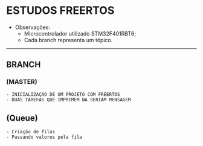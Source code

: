 # ESTUDOS FREERTOS 
- Observações:
    - Microcontrolador utilizado  STM32F401RBT6;
    - Cada branch representa um tópico.
___

## BRANCH

### (MASTER)
    - INICIALIZAÇÃO DE UM PROJETO COM FREERTOS 
    - DUAS TAREFAS QUE IMPRIMEM NA SERIAM MENSAGEM 
## (Queue)
    - Criação de filas
    - Passando valores pela fila